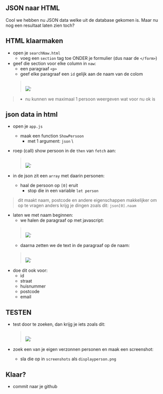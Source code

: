 ## JSON naar HTML

Cool we hebben nu JSON data welke uit de database gekomen is. Maar nu nog een resultaat laten zien toch?

## HTML klaarmaken

- open je `searchNaw.html`
    - voeg een `section` tag toe ONDER je formulier (dus naar de `</form>`)
- geef die section voor elke column in `naw`:
    - een paragraaf `<p>`
    - geef elke paragraaf een `id` gelijk aan de naam van de colom
    > </br>![](img/nawresult.PNG)`

> - nu kunnen we maximaal 1 persoon weergeven wat voor nu ok is

## json data in html

- open je `app.js`
    - maak een function `ShowPersoon`
        - met 1 argument: `json` \
- roep (call) show persoon in de `then` van `fetch` aan:
    > </br>![](img/showpersonthen.PNG)`

- in de json zit een `array` met daarin personen:
    - haal de persoon op `[0]` eruit
        - stop die in een variable `let person`
> dit maakt naam, postcode en andere eigenschappen makkelijker om op te vragen anders krijg je dingen zoals dit:
> `json[0].naam`

- laten we met naam beginnen:
    - we halen de paragraaf op met javascript:
    > </br>![](img/ophalen.PNG)`
    - daarna zetten we de text in de paragraaf op de naam:
    > </br>![](img/naamhtml.PNG)`
- doe dit ook voor:
    - id
    - straat
    - huisnummer
    - postcode
    - email

## TESTEN

- test door te zoeken, dan krijg je iets zoals dit:
    > </br>![](img/searchdisplay.PNG)`

- zoek een van je eigen verzonnen personen en maak een screenshot:
    - sla die op in `screenshots` als `displayperson.png`
    
## Klaar?
- commit naar je github
